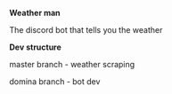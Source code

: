 **Weather man**

The discord bot that tells you the weather

**Dev structure**

master branch - weather scraping

domina branch - bot dev